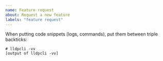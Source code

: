 ```yaml
---
name: Feature request
about: Request a new feature
labels: "feature request"
---
```


When putting code snippets (logs, commands), put them between triple
backticks:

```
# lldpcli -vv
[output of lldpcli -vv]
```
